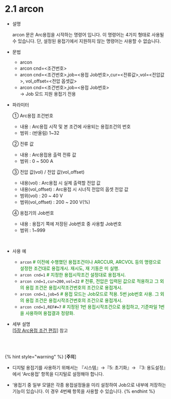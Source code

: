 ﻿# 2.1 arcon


- 설명 
    
    arcon 문은 Arc용접을 시작하는 명령어 입니다. 이 명령어는 4가지 형태로 사용될 수 있습니다. 단, 설정된 용접기에서 지원하지 않는 명령어는 사용할 수 없습니다.


- 문법
  
    - arcon 
    - arcon cnd=<조건번호> 
    - arcon cnd=<조건번호>,job=<용접 Job번호>,cur=<전류값>,vol=<전압값>, vol_offset=<전압 옵셋값>
    - arcon cnd=<조건번호>,job=<용접 Job번호>  
        → Job 모드 지원 용접기 전용

- 파라미터
  
   ① Arc용접 조건번호
     - 내용 : Arc용접 시작 및 본 조건에 사용되는 용접조건의 번호
     - 범위 : (반올림) 1~32
   
   ② 전류 값
     - 내용 : Arc용접용 출력 전류 값
     - 범위 : 0 ~ 500 A

   ③ 전압 값(vol) / 전압 값(vol_offset)

     - 내용(vol) : Arc용접 시 실제 출력할 전압 값
     - 내용(vol_offset) : Arc용접 시 시너직 전압의 옵셋 전압 값
     - 범위(vol) : 20 ~ 40 V
     - 범위(vol_offset) : 200 ~ 200 V(%)

   ④ 용접기의 Job번호
     - 내용 : 용접기 쪽에 저장된 Job번호 중 사용할 Job번호
     - 범위 : 1~999

</br>  

- 사용 예
  
   - ```arcon``` <span style="color: green"> # 이전에 수행했던 용접조건이나 ARCCUR, ARCVOL 등의 명령으로 설정한 조건대로 용접개시. 재시도, 재 기동은 미 실행. </span>
  - ```arcon cnd=1``` <span style="color: green"> # 지정한 용접시작조건 설정대로 용접개시.</span>
  - ```arcon cnd=1,cur=200,vol=22``` <span style="color: green"> # 전류, 전압은 입력된 값으로 적용하고 그 외의 용접 조건은 용접시작조건번호의 조건으로 용접개시.</span>
  - ```arcon cnd=1,job=5``` <span style="color: green"> # 용접 모드는 Job모드로 적용. 5번 job번호 사용. 그 외의 용접 조건은 용접시작조건번호의 조건으로 용접개시.</span>
  - ```arcon cnd=1,REF#=7``` <span style="color: green"> # 지정된 1번 용접시작조건으로 용접하고, 기준파일 1번을 사용하여 용접결과 정량화.</span>


- 세부 설명  
  [[5장 Arc용접 조건 편집]](../5_Condition_editing/README.md) 참고


</br>
</br>

{% hint style="warning" %}
[**주의**]  
 -	디지털 용접기를 사용하기 위해서는 『시스템』→『5: 초기화』→ 『3: 용도설정』에서 ‘Arc용접’ 항목을 디지털로 설정해야 합니다.

 - ‘용접기 중 일부 모델은 각종 용접설정들을 미리 설정하여 Job으로 내부에 저장하는 기능이 있습니다. 이 경우 4번째 항목을 사용할 수 있습니다.
{% endhint %}